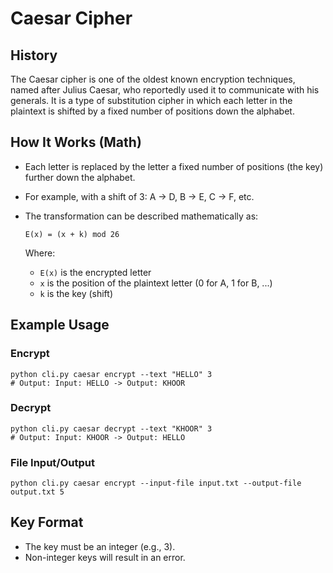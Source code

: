 # Caesar Cipher

## History
The Caesar cipher is one of the oldest known encryption techniques, named after Julius Caesar, who reportedly used it to communicate with his generals. It is a type of substitution cipher in which each letter in the plaintext is shifted by a fixed number of positions down the alphabet.

## How It Works (Math)
- Each letter is replaced by the letter a fixed number of positions (the key) further down the alphabet.
- For example, with a shift of 3: A → D, B → E, C → F, etc.
- The transformation can be described mathematically as:

  `E(x) = (x + k) mod 26`
  
  Where:
  - `E(x)` is the encrypted letter
  - `x` is the position of the plaintext letter (0 for A, 1 for B, ...)
  - `k` is the key (shift)

## Example Usage

### Encrypt
```
python cli.py caesar encrypt --text "HELLO" 3
# Output: Input: HELLO -> Output: KHOOR
```

### Decrypt
```
python cli.py caesar decrypt --text "KHOOR" 3
# Output: Input: KHOOR -> Output: HELLO
```

### File Input/Output
```
python cli.py caesar encrypt --input-file input.txt --output-file output.txt 5
```

## Key Format
- The key must be an integer (e.g., 3).
- Non-integer keys will result in an error. 